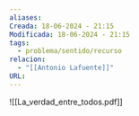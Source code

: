 ```yaml
---
aliases: 
Creada: 18-06-2024 - 21:15
Modificada: 18-06-2024 - 21:15
tags:
  - problema/sentido/recurso
relacion:
  - "[[Antonio Lafuente]]"
URL:
---
```



![[La_verdad_entre_todos.pdf]]
